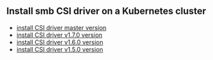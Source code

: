 ## Install smb CSI driver on a Kubernetes cluster

 - [install CSI driver master version](./install-csi-driver-master.md)
 - [install CSI driver v1.7.0 version](./install-csi-driver-v1.7.0.md)
 - [install CSI driver v1.6.0 version](./install-csi-driver-v1.6.0.md)
 - [install CSI driver v1.5.0 version](./install-csi-driver-v1.5.0.md)

